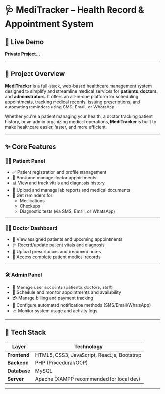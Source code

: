 # 🩺 MediTracker – Health Record & Appointment System

## 🔗 Live Demo
**Private Project...**

---

## 📘 Project Overview

**MediTracker** is a full-stack, web-based healthcare management system designed to simplify and streamline medical services for **patients**, **doctors**, and **administrators**. It offers an all-in-one platform for scheduling appointments, tracking medical records, issuing prescriptions, and automating reminders using SMS, Email, or WhatsApp.

Whether you're a patient managing your health, a doctor tracking patient history, or an admin organizing medical operations, **MediTracker** is built to make healthcare easier, faster, and more efficient.

---

## ✨ Core Features

### 🧑‍💼 Patient Panel
- ✅ Patient registration and profile management
- 📅 Book and manage doctor appointments
- 📊 View and track vitals and diagnosis history
- 📁 Upload and manage lab reports and medical documents
- 🔔 Get reminders for:
  - Medications
  - Checkups
  - Diagnostic tests (via SMS, Email, or WhatsApp)

---

### 👨‍⚕️ Doctor Dashboard
- 👥 View assigned patients and upcoming appointments
- 🩺 Record/update patient vitals and diagnosis
- 💊 Upload prescriptions and treatment notes
- 📂 Access complete patient medical records

---

### 🛠️ Admin Panel
- 👤 Manage user accounts (patients, doctors, staff)
- 📆 Schedule and monitor appointments and availability
- 💳 Manage billing and payment tracking
- 🔧 Configure automated notification methods (SMS/Email/WhatsApp)
- 📈 Monitor system usage and activity logs

---

## 🧰 Tech Stack

| Layer       | Technology                       |
|-------------|----------------------------------|
| **Frontend**| HTML5, CSS3, JavaScript, React.js, Bootstrap |
| **Backend** | PHP (Procedural/OOP)             |
| **Database**| MySQL                            |
| **Server**  | Apache (XAMPP recommended for local dev) |

---
